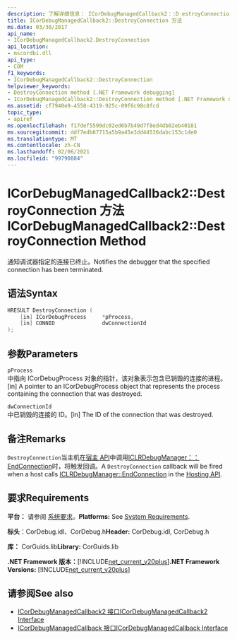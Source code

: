 ```yaml
---
description: 了解详细信息： ICorDebugManagedCallback2：:D estroyConnection 方法
title: ICorDebugManagedCallback2::DestroyConnection 方法
ms.date: 03/30/2017
api_name:
- ICorDebugManagedCallback2.DestroyConnection
api_location:
- mscordbi.dll
api_type:
- COM
f1_keywords:
- ICorDebugManagedCallback2::DestroyConnection
helpviewer_keywords:
- DestroyConnection method [.NET Framework debugging]
- ICorDebugManagedCallback2::DestroyConnection method [.NET Framework debugging]
ms.assetid: cf7940e9-4558-4319-925c-09f6c98c8fcd
topic_type:
- apiref
ms.openlocfilehash: f17def5599dc02ed6b7b49d7f8ed4db02eb40181
ms.sourcegitcommit: ddf7edb67715a5b9a45e3dd44536dabc153c1de0
ms.translationtype: MT
ms.contentlocale: zh-CN
ms.lasthandoff: 02/06/2021
ms.locfileid: "99790884"
---
```

# <a name="icordebugmanagedcallback2destroyconnection-method"></a><span data-ttu-id="dc421-103">ICorDebugManagedCallback2::DestroyConnection 方法</span><span class="sxs-lookup"><span data-stu-id="dc421-103">ICorDebugManagedCallback2::DestroyConnection Method</span></span>

<span data-ttu-id="dc421-104">通知调试器指定的连接已终止。</span><span class="sxs-lookup"><span data-stu-id="dc421-104">Notifies the debugger that the specified connection has been terminated.</span></span>  
  
## <a name="syntax"></a><span data-ttu-id="dc421-105">语法</span><span class="sxs-lookup"><span data-stu-id="dc421-105">Syntax</span></span>  
  
```cpp  
HRESULT DestroyConnection (  
    [in] ICorDebugProcess     *pProcess,  
    [in] CONNID               dwConnectionId  
);  
```  
  
## <a name="parameters"></a><span data-ttu-id="dc421-106">参数</span><span class="sxs-lookup"><span data-stu-id="dc421-106">Parameters</span></span>  

 `pProcess`  
 <span data-ttu-id="dc421-107">中指向 ICorDebugProcess 对象的指针，该对象表示包含已销毁的连接的进程。</span><span class="sxs-lookup"><span data-stu-id="dc421-107">[in] A pointer to an ICorDebugProcess object that represents the process containing the connection that was destroyed.</span></span>  
  
 `dwConnectionId`  
 <span data-ttu-id="dc421-108">中已销毁的连接的 ID。</span><span class="sxs-lookup"><span data-stu-id="dc421-108">[in] The ID of the connection that was destroyed.</span></span>  
  
## <a name="remarks"></a><span data-ttu-id="dc421-109">备注</span><span class="sxs-lookup"><span data-stu-id="dc421-109">Remarks</span></span>  

 <span data-ttu-id="dc421-110">`DestroyConnection`当主机在[宿主 API](../hosting/index.md)中调用[ICLRDebugManager：： EndConnection](../hosting/iclrdebugmanager-endconnection-method.md)时，将触发回调。</span><span class="sxs-lookup"><span data-stu-id="dc421-110">A `DestroyConnection` callback will be fired when a host calls [ICLRDebugManager::EndConnection](../hosting/iclrdebugmanager-endconnection-method.md) in the [Hosting API](../hosting/index.md).</span></span>  
  
## <a name="requirements"></a><span data-ttu-id="dc421-111">要求</span><span class="sxs-lookup"><span data-stu-id="dc421-111">Requirements</span></span>  

 <span data-ttu-id="dc421-112">**平台：** 请参阅 [系统要求](../../get-started/system-requirements.md)。</span><span class="sxs-lookup"><span data-stu-id="dc421-112">**Platforms:** See [System Requirements](../../get-started/system-requirements.md).</span></span>  
  
 <span data-ttu-id="dc421-113">**标头**：CorDebug.idl、CorDebug.h</span><span class="sxs-lookup"><span data-stu-id="dc421-113">**Header:** CorDebug.idl, CorDebug.h</span></span>  
  
 <span data-ttu-id="dc421-114">**库：** CorGuids.lib</span><span class="sxs-lookup"><span data-stu-id="dc421-114">**Library:** CorGuids.lib</span></span>  
  
 <span data-ttu-id="dc421-115">**.NET Framework 版本：**[!INCLUDE[net_current_v20plus](../../../../includes/net-current-v20plus-md.md)]</span><span class="sxs-lookup"><span data-stu-id="dc421-115">**.NET Framework Versions:** [!INCLUDE[net_current_v20plus](../../../../includes/net-current-v20plus-md.md)]</span></span>  
  
## <a name="see-also"></a><span data-ttu-id="dc421-116">请参阅</span><span class="sxs-lookup"><span data-stu-id="dc421-116">See also</span></span>

- [<span data-ttu-id="dc421-117">ICorDebugManagedCallback2 接口</span><span class="sxs-lookup"><span data-stu-id="dc421-117">ICorDebugManagedCallback2 Interface</span></span>](icordebugmanagedcallback2-interface.md)
- [<span data-ttu-id="dc421-118">ICorDebugManagedCallback 接口</span><span class="sxs-lookup"><span data-stu-id="dc421-118">ICorDebugManagedCallback Interface</span></span>](icordebugmanagedcallback-interface.md)
